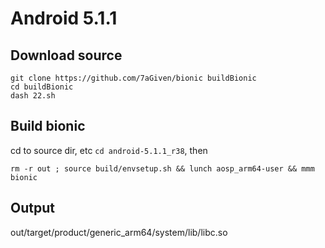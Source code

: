 # Android 5.1.1
## Download source
```shell
git clone https://github.com/7aGiven/bionic buildBionic
cd buildBionic
dash 22.sh
```
## Build bionic
cd to source dir, etc `cd android-5.1.1_r38`, then
```shell
rm -r out ; source build/envsetup.sh && lunch aosp_arm64-user && mmm bionic
```
## Output
out/target/product/generic_arm64/system/lib/libc.so
